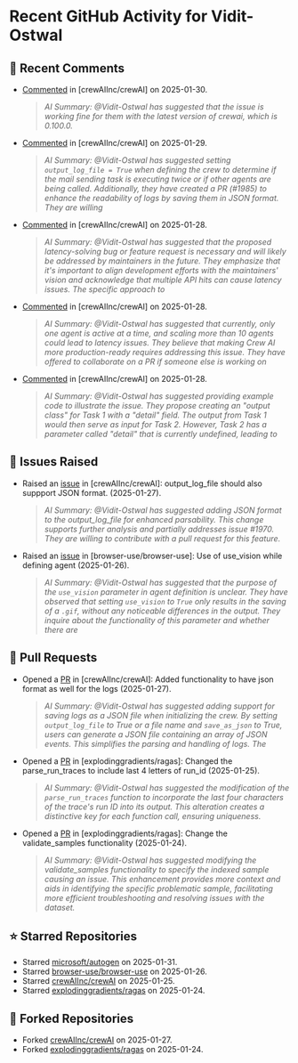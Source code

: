 # Recent GitHub Activity for Vidit-Ostwal

## 💬 Recent Comments
- [Commented](https://github.com/crewAIInc/crewAI/issues/2005#issuecomment-2624920068) in [crewAIInc/crewAI] on 2025-01-30.
  > *AI Summary: @Vidit-Ostwal has suggested that the issue is working fine for them with the latest version of crewai, which is 0.100.0.*
- [Commented](https://github.com/crewAIInc/crewAI/issues/1978#issuecomment-2621726512) in [crewAIInc/crewAI] on 2025-01-29.
  > *AI Summary: @Vidit-Ostwal has suggested setting `output_log_file = True` when defining the crew to determine if the mail sending task is executing twice or if other agents are being called. Additionally, they have created a PR (#1985) to enhance the readability of logs by saving them in JSON format. They are willing*
- [Commented](https://github.com/crewAIInc/crewAI/issues/1989#issuecomment-2619935488) in [crewAIInc/crewAI] on 2025-01-28.
  > *AI Summary: @Vidit-Ostwal has suggested that the proposed latency-solving bug or feature request is necessary and will likely be addressed by maintainers in the future. They emphasize that it's important to align development efforts with the maintainers' vision and acknowledge that multiple API hits can cause latency issues. The specific approach to*
- [Commented](https://github.com/crewAIInc/crewAI/issues/1989#issuecomment-2619584422) in [crewAIInc/crewAI] on 2025-01-28.
  > *AI Summary: @Vidit-Ostwal has suggested that currently, only one agent is active at a time, and scaling more than 10 agents could lead to latency issues. They believe that making Crew AI more production-ready requires addressing this issue. They have offered to collaborate on a PR if someone else is working on*
- [Commented](https://github.com/crewAIInc/crewAI/issues/1977#issuecomment-2619281892) in [crewAIInc/crewAI] on 2025-01-28.
  > *AI Summary: @Vidit-Ostwal has suggested providing example code to illustrate the issue. They propose creating an "output class" for Task 1 with a "detail" field. The output from Task 1 would then serve as input for Task 2. However, Task 2 has a parameter called "detail" that is currently undefined, leading to*

## 🐛 Issues Raised
- Raised an [issue](https://github.com/crewAIInc/crewAI/issues/1984) in [crewAIInc/crewAI]: output_log_file should also suppport JSON format. (2025-01-27).
  > *AI Summary: @Vidit-Ostwal has suggested adding JSON format to the output_log_file for enhanced parsability. This change supports further analysis and partially addresses issue #1970. They are willing to contribute with a pull request for this feature.*
- Raised an [issue](https://github.com/browser-use/browser-use/issues/407) in [browser-use/browser-use]: Use of use_vision while defining agent (2025-01-26).
  > *AI Summary: @Vidit-Ostwal has suggested that the purpose of the `use_vision` parameter in agent definition is unclear. They have observed that setting `use_vision` to `True` only results in the saving of a `.gif`, without any noticeable differences in the output. They inquire about the functionality of this parameter and whether there are*

## 🚀 Pull Requests
- Opened a [PR](https://github.com/crewAIInc/crewAI/pull/1985) in [crewAIInc/crewAI]: Added functionality to have json format as well for the logs (2025-01-27).
  > *AI Summary: @Vidit-Ostwal has suggested adding support for saving logs as a JSON file when initializing the crew. By setting `output_log_file` to True or a file name and `save_as_json` to True, users can generate a JSON file containing an array of JSON events. This simplifies the parsing and handling of logs. The*
- Opened a [PR](https://github.com/explodinggradients/ragas/pull/1880) in [explodinggradients/ragas]: Changed the parse_run_traces to include last 4 letters of run_id (2025-01-25).
  > *AI Summary: @Vidit-Ostwal has suggested the modification of the `parse_run_traces` function to incorporate the last four characters of the trace's run ID into its output. This alteration creates a distinctive key for each function call, ensuring uniqueness.*
- Opened a [PR](https://github.com/explodinggradients/ragas/pull/1879) in [explodinggradients/ragas]: Change the validate_samples functionality (2025-01-24).
  > *AI Summary: @Vidit-Ostwal has suggested modifying the validate_samples functionality to specify the indexed sample causing an issue. This enhancement provides more context and aids in identifying the specific problematic sample, facilitating more efficient troubleshooting and resolving issues with the dataset.*

## ⭐ Starred Repositories
- Starred [microsoft/autogen](https://github.com/microsoft/autogen) on 2025-01-31.
- Starred [browser-use/browser-use](https://github.com/browser-use/browser-use) on 2025-01-26.
- Starred [crewAIInc/crewAI](https://github.com/crewAIInc/crewAI) on 2025-01-25.
- Starred [explodinggradients/ragas](https://github.com/explodinggradients/ragas) on 2025-01-24.

## 🍴 Forked Repositories
- Forked [crewAIInc/crewAI](https://github.com/Vidit-Ostwal/crewAI) on 2025-01-27.
- Forked [explodinggradients/ragas](https://github.com/Vidit-Ostwal/ragas) on 2025-01-24.
